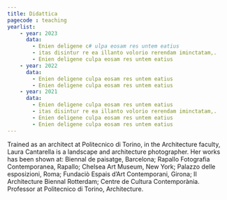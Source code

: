 ```yaml
---
title: Didattica
pagecode : teaching
yearlist: 
    - year: 2023
      data:
        - Enien deligene c# ulpa eosam res untem eatius
        - itas disintur re ea illanto volorio rerendam iminctatam,.
        - Enien deligene culpa eosam res untem eatius
    - year: 2022
      data: 
        - Enien deligene culpa eosam res untem eatius
        - Enien deligene culpa eosam res untem eatius
    - year: 2021
      data: 
        - Enien deligene culpa eosam res untem eatius
        - itas disintur re ea illanto volorio rerendam iminctatam,.
        - Enien deligene culpa eosam res untem eatius
        - Enien deligene culpa eosam res untem eatius
---
```

Trained as an architect at Politecnico di Torino, in the Architecture faculty, Laura Cantarella is
a landscape and architecture photographer. Her works has been shown at: Biennal de paisatge, Barcelona; Rapallo Fotografia Contemporanea, Rapallo; Chelsea Art Museum, New York; Palazzo delle esposizioni, Roma; Fundaciò Espais d’Art Contemporani, Girona; II Architecture Biennal Rotterdam; Centre de Cultura Contemporània.
Professor at Politecnico di Torino, Architecture.